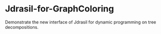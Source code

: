 # Jdrasil-for-GraphColoring
Demonstrate the new interface of Jdrasil for dynamic programming on tree decompositions.
